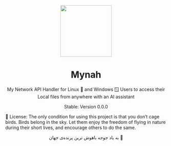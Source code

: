 <div align="center">

<img src="https://github.com/user-attachments/assets/b9cfd407-e3a5-4ff7-ab0e-c1cdd8d79871"  width=160 height=160  align="center">

# Mynah

My Network API Handler for Linux 🐧 and Windows 🪟 Users to access their Local files from anywhere with an AI assistant

Stable: Version 0.0.0
</div>

📜 License: The only condition for using this project is that you don’t cage birds. Birds belong in the sky. Let them enjoy the freedom of flying in nature during their short lives, and encourage others to do the same.

<div align="center">
به یاد جوجه باهوش ترین پرنده‌ی جهان 🖤
</div>
